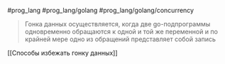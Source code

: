 #prog_lang #prog_lang/golang #prog_lang/golang/concurrency

> Гонка данных осуществля­ется, когда две go-подпрограммы одновременно обращаются к одной и той же пере­менной и по крайней мере одно из обращений представляет собой запись

[[Способы избежать гонку данных]]